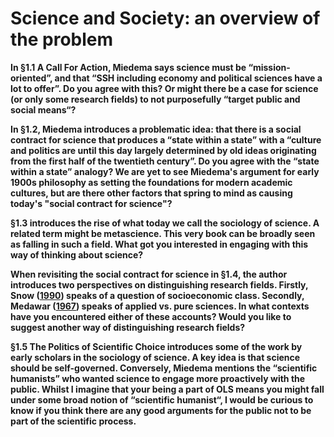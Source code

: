 # Science and Society: an overview of the problem
**In §1.1 A Call For Action, Miedema says science must be “mission-oriented”, and that “SSH including economy and political sciences have a lot to offer”. Do you agree with this? Or might there be a case for science (or only some research fields) to not purposefully “target public and social means“?**

**In §1.2, Miedema introduces a problematic idea: that there is a social contract for science that produces a “state within a state” with a “culture and politics are until this day largely determined by old ideas originating from the first half of the twentieth century”. Do you agree with the “state within a state” analogy? We are yet to see Miedema's argument for early 1900s philosophy as setting the foundations for modern academic cultures, but are there other factors that spring to mind as causing today's "social contract for science"?**

**§1.3 introduces the rise of what today we call the sociology of science. A related term might be metascience. This very book can be broadly seen as falling in such a field. What got you interested in engaging with this way of thinking about science?**

**When revisiting the social contract for science in §1.4, the author introduces two perspectives on distinguishing research fields. Firstly, Snow ([1990](https://doi.org/10.2307/1578601)) speaks of a question of socioeconomic class. Secondly, Medawar ([1967](https://www.routledge.com/The-Art-of-the-Soluble/Medawar/p/book/9781032116815)) speaks of applied vs. pure sciences. In what contexts have you encountered either of these accounts? Would you like to suggest another way of distinguishing research fields?**

**§1.5 The Politics of Scientific Choice introduces some of the work by early scholars in the sociology of science.  A key idea is that science should be self-governed. Conversely, Miedema mentions the “scientific humanists” who wanted science to engage more proactively with the public. Whilst I imagine that your being a part of OLS means you might fall under some broad notion of “scientific humanist“, I would be curious to know if you think there are any good arguments for the public not to be part of the scientific process.**

